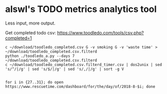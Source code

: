 # alswl's TODO metrics analytics tool

Less input, more output.

Get completed todo csv:
https://www.toodledo.com/tools/csv.php?completed=1

```
c ~/download/toodledo_completed.csv G -v smoking G -v 'waste time' > ~/download/toodledo_completed.csv.filterd
python ./toodledo_a.py --days 7 ~/download/toodledo_completed.csv.filterd
c ~/download/toodledo_completed.csv.filterd_timer.csv | dos2unix | sed 's/^/|/g' | sed 's/$/|/g' | sed 's/,/|/g' | sort -g V


for i in {27..31}; do open https://www.rescuetime.com/dashboard/for/the/day/of/2018-8-$i; done
```
